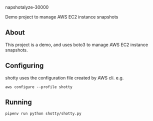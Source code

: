 napshotalyze-30000

Demo project to manage AWS EC2 instance snapshots

## About

This project is a demo, and uses boto3 to manage AWS EC2 instance snapshots.

## Configuring

shotty uses the configuration file created by AWS cli. e.g.

`aws configure --profile shotty`

## Running

`pipenv run python shotty/shotty.py`

